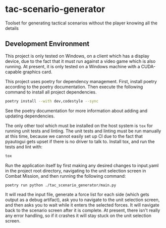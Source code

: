 # tac-scenario-generator
Toolset for generating tactical scenarios without the player knowing all the details

## Development Environment

This project is only tested on Windows, on a client which has a display device,
due to the fact that it must run against a video game which is also running. At
present, it is only tested on a Windows machine with a CUDA-capable graphics
card.

This project uses poetry for dependency management. First, install poetry
according to the poetry documentation. Then execute the following command to
install all project dependencies.

```bash
poetry install --with dev,codestyle --sync
```

See the poetry documentation for more information about adding and updating
dependencies.

The only other tool which must be installed on the host system is `tox` for
running unit tests and linting. The unit tests and linting must be run manually
at this time, because we cannot easily set up CI due to the fact that pyautogui
gets upset if there is no driver to talk to. Install tox, and run the tests and
lint with:

```bash
tox
```

Run the application itself by first making any desired changes to input.yaml in
the project root directory, navigating to the unit selection screen in Combat
Mission, and then running the following command:

```
poetry run python ./tac_scenario_generator/main.py
```

It will read the input file, generate a force list for each side (which gets
output as a debug artifact), ask you to navigate to the unit selection screen,
and then asks you to wait while it enters the selected forces. It will navigate
back to the scenario screen after it is complete. At present, there isn't
really any error handling, so if it crashes it will stay stuck on the unit
selection screen.

